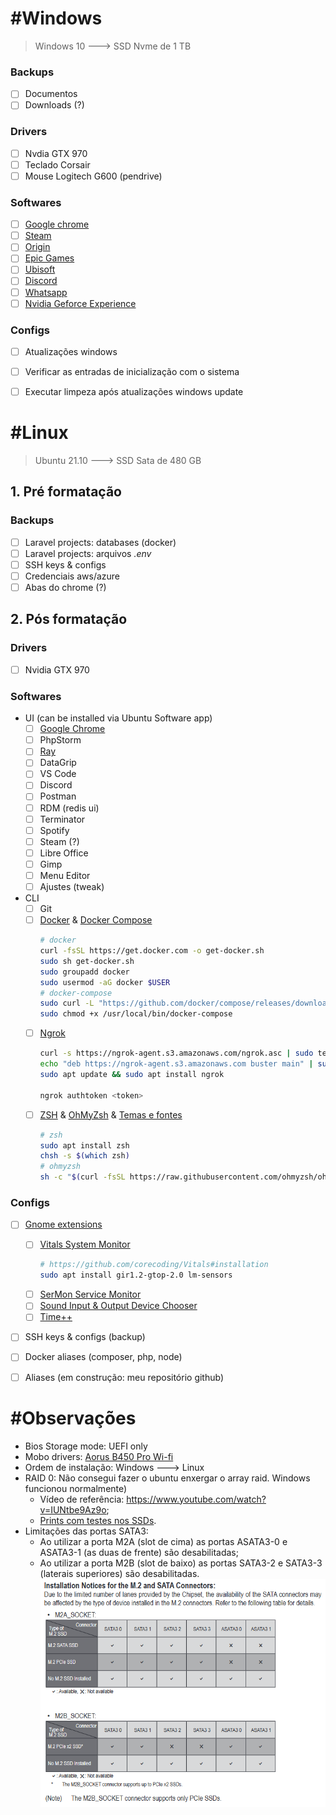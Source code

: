 


# #Windows
> Windows 10  ---> SSD Nvme de 1 TB

### Backups
- [ ] Documentos
- [ ] Downloads (?)

### Drivers
- [ ] Nvdia GTX 970
- [ ] Teclado Corsair
- [ ] Mouse Logitech G600 (pendrive)

### Softwares
- [ ] [Google chrome](https://www.google.pt/intl/pt-PT/chrome/)
- [ ] [Steam](https://store.steampowered.com/)
- [ ] [Origin](https://www.origin.com/bra/pt-br/store/download)
- [ ] [Epic Games](https://www.epicgames.com/store/pt-BR/)
- [ ] [Ubisoft](https://ubisoftconnect.com/pt-BR/)
- [ ] [Discord](https://discord.com/download)
- [ ] [Whatsapp](https://www.whatsapp.com/download)
- [ ] [Nvidia Geforce Experience](https://www.nvidia.com/pt-br/geforce/geforce-experience/)

### Configs
- [ ] Atualizações windows
- [ ] Verificar as entradas de inicialização com o sistema
- [ ] Executar limpeza após atualizações windows update


# #Linux
> Ubuntu 21.10 ---> SSD Sata de 480 GB

## 1. Pré formatação

### Backups
- [ ] Laravel projects: databases (docker)
- [ ] Laravel projects: arquivos *.env*
- [ ] SSH keys & configs
- [ ] Credenciais aws/azure
- [ ] Abas do chrome (?)

## 2. Pós formatação

### Drivers
- [ ] Nvidia GTX 970

### Softwares
- UI (can be installed via Ubuntu Software app)
	- [ ] [Google Chrome](https://www.google.pt/intl/pt-PT/chrome/)
	- [ ] PhpStorm
	- [ ] [Ray](https://spatie.be/profile/purchases)
	- [ ] DataGrip
	- [ ] VS Code
	- [ ] Discord
	- [ ] Postman
	- [ ] RDM (redis ui)
	- [ ] Terminator
	- [ ] Spotify
	- [ ] Steam (?)
	- [ ] Libre Office
	- [ ] Gimp
	- [ ] Menu Editor
	- [ ] Ajustes (tweak)
- CLI
	- [ ] Git
	- [ ] [Docker](https://docs.docker.com/engine/install/ubuntu/#install-using-the-convenience-script) & [Docker Compose](https://docs.docker.com/compose/install/)
		```bash
		# docker
		curl -fsSL https://get.docker.com -o get-docker.sh
		sudo sh get-docker.sh
		sudo groupadd docker
		sudo usermod -aG docker $USER
		# docker-compose
		sudo curl -L "https://github.com/docker/compose/releases/download/1.29.2/docker-compose-$(uname -s)-$(uname -m)" -o /usr/local/bin/docker-compose
		sudo chmod +x /usr/local/bin/docker-compose
		```
	- [ ] [Ngrok](https://ngrok.com/download)
		```bash
		curl -s https://ngrok-agent.s3.amazonaws.com/ngrok.asc | sudo tee /etc/apt/trusted.gpg.d/ngrok.asc >/dev/null
		echo "deb https://ngrok-agent.s3.amazonaws.com buster main" | sudo tee /etc/apt/sources.list.d/ngrok.list
		sudo apt update && sudo apt install ngrok   
              
		ngrok authtoken <token>
		```
	- [ ] [ZSH](https://github.com/ohmyzsh/ohmyzsh/wiki/Installing-ZSH) & [OhMyZsh](https://github.com/ohmyzsh/ohmyzsh) & [Temas e fontes](https://blog.rocketseat.com.br/terminal-com-oh-my-zsh-spaceship-dracula-e-mais/)
		```bash
		# zsh
		sudo apt install zsh
		chsh -s $(which zsh)
		# ohmyzsh
		sh -c "$(curl -fsSL https://raw.githubusercontent.com/ohmyzsh/ohmyzsh/master/tools/install.sh)"
		```

### Configs
- [ ] [Gnome extensions](https://extensions.gnome.org/)
	- [ ] [Vitals System Monitor](https://extensions.gnome.org/extension/1460/vitals/)
		```bash
		# https://github.com/corecoding/Vitals#installation
		sudo apt install gir1.2-gtop-2.0 lm-sensors
		```
	- [ ] [SerMon Service Monitor](https://extensions.gnome.org/extension/1804/sermon/)
	- [ ] [Sound Input & Output Device Chooser](https://extensions.gnome.org/extension/906/sound-output-device-chooser/)
	- [ ] [Time++](https://extensions.gnome.org/extension/1238/time/)
- [ ] SSH keys & configs (backup)
- [ ] Docker aliases (composer, php, node)
- [ ] Aliases (em construção: meu repositório github)


# #Observações
- Bios Storage mode: UEFI only
- Mobo drivers: [Aorus B450 Pro Wi-fi](https://www.gigabyte.com/br/Motherboard/B450-AORUS-PRO-WIFI-rev-1x/support#support-dl)
- Ordem de instalação: Windows ---> Linux
- RAID 0: Não consegui fazer o ubuntu enxergar o array raid. Windows funcionou normalmente)
	- Vídeo de referência: <https://www.youtube.com/watch?v=IUNtbe9Az9o>;
	- [Prints com testes nos SSDs](/docs/PRINTS_SSD_TESTS.md).
- Limitações das portas SATA3:
	- Ao utilizar a porta M2A (slot de cima) as portas ASATA3-0 e ASATA3-1 (as duas de frente) são desabilitadas;
	- Ao utilizar a porta M2B (slot de baixo) as portas SATA3-2 e SATA3-3 (laterais superiores) são desabilitadas.
	[![SATA3 limitações](/docs/images/limitacao-sata-ports.png)](https://www.gigabyte.com/br/Motherboard/B450-AORUS-PRO-WIFI-rev-1x/support#support-manual)
